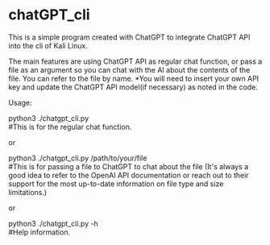 # chatGPT_cli
This is a simple program created with ChatGPT to integrate ChatGPT API into the cli of Kali Linux. 

The main features are using ChatGPT API as regular chat function, or pass a file as an argument so you can chat with the AI about the contents of the file. You can refer to the file by name.
*You will need to insert your own API key and update the ChatGPT API model(if necessary) as noted in the code. 

Usage: 

python3 ./chatgpt_cli.py   
#This is for the regular chat function.

or

python3 ./chatgpt_cli.py /path/to/your/file   
#This is for passing a file to ChatGPT to chat about the file (It's always a good idea to refer to the OpenAI API documentation or reach out to their support for the most up-to-date information on file type and size limitations.)

or

python3 ./chatgpt_cli.py -h   
#Help information.
